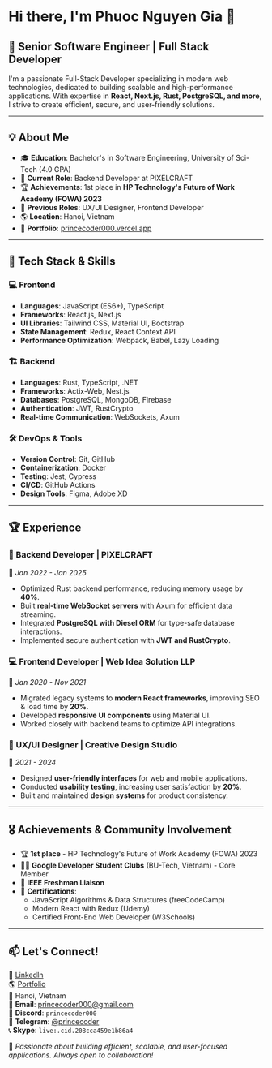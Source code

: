 # Hi there, I'm Phuoc Nguyen Gia 👋

## 🚀 Senior Software Engineer | Full Stack Developer

I'm a passionate Full-Stack Developer specializing in modern web technologies, dedicated to building scalable and high-performance applications. With expertise in **React, Next.js, Rust, PostgreSQL, and more**, I strive to create efficient, secure, and user-friendly solutions.

---

## 💡 About Me
- 🎓 **Education**: Bachelor's in Software Engineering, University of Sci-Tech (4.0 GPA)
- 💼 **Current Role**: Backend Developer at PIXELCRAFT
- 🏆 **Achievements**: 1st place in **HP Technology's Future of Work Academy (FOWA) 2023**
- 🎨 **Previous Roles**: UX/UI Designer, Frontend Developer
- 🌎 **Location**: Hanoi, Vietnam
- 🔗 **Portfolio**: [princecoder000.vercel.app](https://princecoder000.vercel.app)

---

## 🔧 Tech Stack & Skills

### 💻 Frontend
- **Languages**: JavaScript (ES6+), TypeScript
- **Frameworks**: React.js, Next.js
- **UI Libraries**: Tailwind CSS, Material UI, Bootstrap
- **State Management**: Redux, React Context API
- **Performance Optimization**: Webpack, Babel, Lazy Loading

### 🏗 Backend
- **Languages**: Rust, TypeScript, .NET
- **Frameworks**: Actix-Web, Nest.js
- **Databases**: PostgreSQL, MongoDB, Firebase
- **Authentication**: JWT, RustCrypto
- **Real-time Communication**: WebSockets, Axum

### 🛠 DevOps & Tools
- **Version Control**: Git, GitHub
- **Containerization**: Docker
- **Testing**: Jest, Cypress
- **CI/CD**: GitHub Actions
- **Design Tools**: Figma, Adobe XD

---

## 🏆 Experience

### 🚀 Backend Developer | PIXELCRAFT
📅 *Jan 2022 - Jan 2025*
- Optimized Rust backend performance, reducing memory usage by **40%**.
- Built **real-time WebSocket servers** with Axum for efficient data streaming.
- Integrated **PostgreSQL with Diesel ORM** for type-safe database interactions.
- Implemented secure authentication with **JWT and RustCrypto**.

### 💻 Frontend Developer | Web Idea Solution LLP
📅 *Jan 2020 - Nov 2021*
- Migrated legacy systems to **modern React frameworks**, improving SEO & load time by **20%**.
- Developed **responsive UI components** using Material UI.
- Worked closely with backend teams to optimize API integrations.

### 🎨 UX/UI Designer | Creative Design Studio
📅 *2021 - 2024*
- Designed **user-friendly interfaces** for web and mobile applications.
- Conducted **usability testing**, increasing user satisfaction by **20%**.
- Built and maintained **design systems** for product consistency.

---

## 🎖 Achievements & Community Involvement
- 🏆 **1st place** - HP Technology's Future of Work Academy (FOWA) 2023
- 👨‍💻 **Google Developer Student Clubs** (BU-Tech, Vietnam) - Core Member
- 🔗 **IEEE Freshman Liaison**
- 📜 **Certifications**:
  - JavaScript Algorithms & Data Structures (freeCodeCamp)
  - Modern React with Redux (Udemy)
  - Certified Front-End Web Developer (W3Schools)

---

## 📫 Let's Connect!
💼 [LinkedIn](https://www.linkedin.com/in/gia-phuoc-nguyen-31995534a/)  
🌎 [Portfolio](https://princecoder000.vercel.app)  
📍 Hanoi, Vietnam  
📧 **Email**: [princecoder000@gmail.com](mailto:princecoder000@gmail.com)  
💬 **Discord**: `princecoder000`  
📱 **Telegram**: [@princecoder](https://t.me/princecoder000)  
📞 **Skype**: `live:.cid.208cca459e1b86a4`

🚀 *Passionate about building efficient, scalable, and user-focused applications. Always open to collaboration!*
